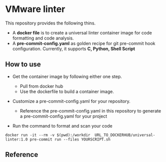 # VMware linter
This repository provides the following thins.
  
  * A **docker file** is to create a universal linter container image for code formatting and code analysis. 
  * A **pre-commit-config.yaml** as golden recipe for git pre-commit hook configuration. Currently, it supports **C, Python, Shell Script**

## How to use

+ Get the container image by following either one step.
  - Pull from docker hub
  - Use the dockerfile to build a container image. 

+ Customize a pre-commit-config.yaml for your repository.
  * Reference the pre-commit-config.yaml in this repository to generate a pre-commit-config.yaml for your project

+ Run the command to format and scan your code
```
docker run -it --rm -v $(pwd):/workdir  URL_TO_DOCKERHUB/universal-linter:1.0 pre-commit run --files YOURSCRIPT.sh
```

## Reference

